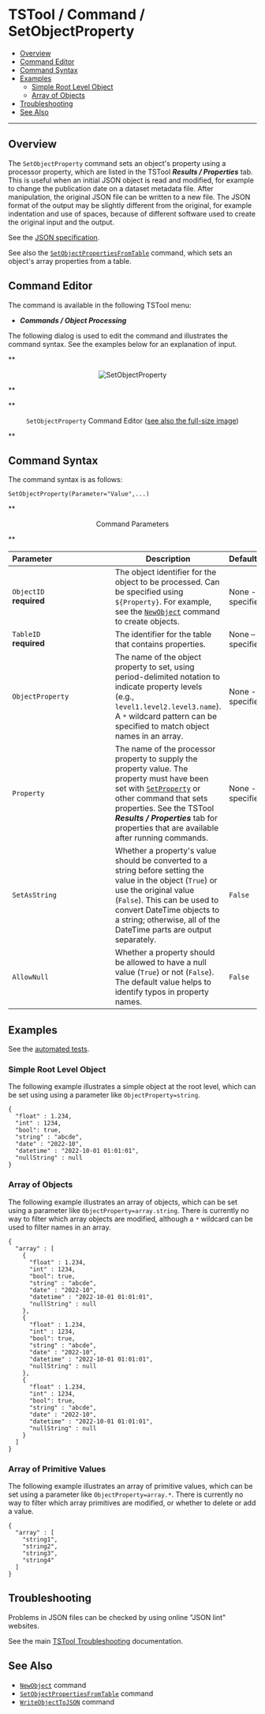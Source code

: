 # TSTool / Command / SetObjectProperty #

*   [Overview](#overview)
*   [Command Editor](#command-editor)
*   [Command Syntax](#command-syntax)
*   [Examples](#examples)
    +   [Simple Root Level Object](#simple-root-level-object)
    +   [Array of Objects](#array-of-objects)
*   [Troubleshooting](#troubleshooting)
*   [See Also](#see-also)

-------------------------

## Overview ##

The `SetObjectProperty` command sets an object's property using a processor property,
which are listed in the TSTool ***Results / Properties*** tab.
This is useful when an initial JSON object is read and modified,
for example to change the publication date on a dataset metadata file.
After manipulation, the original JSON file can be written to a new file.
The JSON format of the output may be slightly different from the original,
for example indentation and use of spaces,
because of different software used to create the original input and the output.

See the [JSON specification](https://www.json.org/json-en.html).

See also the [`SetObjectPropertiesFromTable`](../SetObjectPropertiesFromTable/SetObjectPropertiesFromTable.md) command,
which sets an object's array properties from a table.

## Command Editor ##

The command is available in the following TSTool menu:

*   ***Commands / Object Processing***

The following dialog is used to edit the command and illustrates the command syntax.
See the examples below for an explanation of input.

**<p style="text-align: center;">
![SetObjectProperty](SetObjectProperty.png)
</p>**

**<p style="text-align: center;">
`SetObjectProperty` Command Editor (<a href="../SetObjectProperty.png">see also the full-size image</a>)
</p>**

## Command Syntax ##

The command syntax is as follows:

```text
SetObjectProperty(Parameter="Value",...)
```
**<p style="text-align: center;">
Command Parameters
</p>**

| **Parameter**&nbsp;&nbsp;&nbsp;&nbsp;&nbsp;&nbsp;&nbsp;&nbsp;&nbsp;&nbsp;&nbsp;&nbsp;&nbsp;&nbsp;&nbsp;&nbsp;&nbsp;&nbsp;&nbsp;&nbsp;&nbsp;&nbsp;&nbsp;&nbsp;&nbsp;&nbsp; | **Description** | **Default**&nbsp;&nbsp;&nbsp;&nbsp;&nbsp;&nbsp;&nbsp;&nbsp;&nbsp;&nbsp;&nbsp;&nbsp;&nbsp;&nbsp;&nbsp;&nbsp;&nbsp;&nbsp;&nbsp;&nbsp;&nbsp; |
| --------------|-----------------|----------------- |
|`ObjectID`<br>**required**|The object identifier for the object to be processed.  Can be specified using `${Property}`. For example, see the [`NewObject`](../NewObject/NewObject.md) command to create objects. |None - must be specified.|
|`TableID`<br>**required**|The identifier for the table that contains properties.|None – must be specified.|
|`ObjectProperty`| The name of the object property to set, using period-delimited notation to indicate property levels (e.g., `level1.level2.level3.name`).  A `*` wildcard pattern can be specified to match object names in an array. | None - must be specified. |
|`Property`| The name of the processor property to supply the property value. The property must have been set with [`SetProperty`](../SetProperty/SetProperty.md) or other command that sets properties.  See the TSTool ***Results / Properties*** tab for properties that are available after running commands. | None - must be specified. |
|`SetAsString` | Whether a property's value should be converted to a string before setting the value in the object (`True`) or use the original value (`False`).  This can be used to convert DateTime objects to a string; otherwise, all of the DateTime parts are output separately. | `False` |
|`AllowNull` | Whether a property should be allowed to have a null value (`True`) or not (`False`).  The default value helps to identify typos in property names. | `False` |

## Examples ##

See the [automated tests](https://github.com/OpenCDSS/cdss-app-tstool-test/tree/master/test/commands/SetObjectProperty).

### Simple Root Level Object ###

The following example illustrates a simple object at the root level,
which can be set using using a parameter like `ObjectProperty=string`.

```
{
  "float" : 1.234,
  "int" : 1234,
  "bool": true,
  "string" : "abcde",
  "date" : "2022-10",
  "datetime" : "2022-10-01 01:01:01",
  "nullString" : null
}
```

### Array of Objects ###

The following example illustrates an array of objects,
which can be set using a parameter like `ObjectProperty=array.string`.
There is currently no way to filter which array objects are modified,
although a `*` wildcard can be used to filter names in an array.

```
{
  "array" : [
    {
      "float" : 1.234,
      "int" : 1234,
      "bool": true,
      "string" : "abcde",
      "date" : "2022-10",
      "datetime" : "2022-10-01 01:01:01",
      "nullString" : null
    },
    {
      "float" : 1.234,
      "int" : 1234,
      "bool": true,
      "string" : "abcde",
      "date" : "2022-10",
      "datetime" : "2022-10-01 01:01:01",
      "nullString" : null
    },
    {
      "float" : 1.234,
      "int" : 1234,
      "bool": true,
      "string" : "abcde",
      "date" : "2022-10",
      "datetime" : "2022-10-01 01:01:01",
      "nullString" : null
    }
  ]
}
```

### Array of Primitive Values ###

The following example illustrates an array of primitive values,
which can be set using a parameter like `ObjectProperty=array.*`.
There is currently no way to filter which array primitives are modified,
or whether to delete or add a value.

```
{
  "array" : [
    "string1",
    "string2",
    "string3",
    "string4"
  ]
}
```

## Troubleshooting ##

Problems in JSON files can be checked by using online "JSON lint" websites.

See the main [TSTool Troubleshooting](../../troubleshooting/troubleshooting.md) documentation.

## See Also ##

*   [`NewObject`](../NewObject/NewObject.md) command
*   [`SetObjectPropertiesFromTable`](../SetObjectPropertiesFromTable/SetObjectPropertiesFromTable.md) command
*   [`WriteObjectToJSON`](../WriteObjectToJSON/WriteObjectToJSON.md) command
